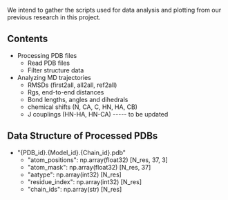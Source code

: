 We intend to gather the scripts used for data analysis and plotting from our previous research in this project.

## Contents
- Processing PDB files
  - Read PDB files
  - Filter structure data
- Analyzing MD trajectories
  - RMSDs (first2all, all2all, ref2all)
  - Rgs, end-to-end distances
  - Bond lengths, angles and dihedrals
  - chemical shifts (N, CA, C, HN, HA, CB)
  - J couplings (HN-HA, HN-CA)  -----  to be updated

## Data Structure of Processed PDBs
- "{PDB_id}.{Model_id}.{Chain_id}.pdb"
  - "atom_positions": np.array(float32)  [N_res, 37, 3]
  - "atom_mask": np.array(float32)  [N_res, 37]
  - "aatype": np.array(int32)  [N_res]
  - "residue_index": np.array(int32)  [N_res]
  - "chain_ids": np.array(str)  [N_res]

